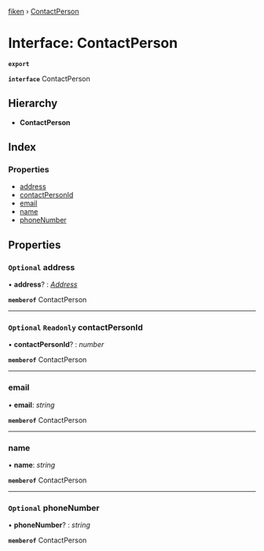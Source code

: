 [fiken](../README.md) › [ContactPerson](contactperson.md)

# Interface: ContactPerson

**`export`** 

**`interface`** ContactPerson

## Hierarchy

* **ContactPerson**

## Index

### Properties

* [address](contactperson.md#optional-address)
* [contactPersonId](contactperson.md#optional-readonly-contactpersonid)
* [email](contactperson.md#email)
* [name](contactperson.md#name)
* [phoneNumber](contactperson.md#optional-phonenumber)

## Properties

### `Optional` address

• **address**? : *[Address](address.md)*

**`memberof`** ContactPerson

___

### `Optional` `Readonly` contactPersonId

• **contactPersonId**? : *number*

**`memberof`** ContactPerson

___

###  email

• **email**: *string*

**`memberof`** ContactPerson

___

###  name

• **name**: *string*

**`memberof`** ContactPerson

___

### `Optional` phoneNumber

• **phoneNumber**? : *string*

**`memberof`** ContactPerson
